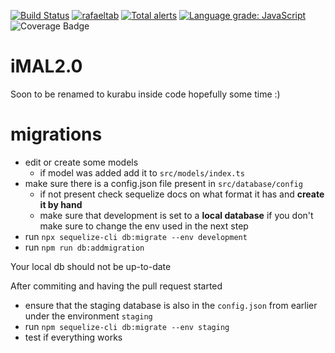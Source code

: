 [![Build Status](https://img.shields.io/endpoint.svg?url=https%3A%2F%2Factions-badge.atrox.dev%2Frafaeltab%2FiMal_API%2Fbadge%3Fref%3Dmaster&style=flat)](https://actions-badge.atrox.dev/rafaeltab/iMal_API/goto?ref=master) [![rafaeltab](https://circleci.com/gh/rafaeltab/iMal_API.svg?style=shield)](https://app.circleci.com/pipelines/github/rafaeltab) [![Total alerts](https://img.shields.io/lgtm/alerts/g/rafaeltab/iMal_API.svg?logo=lgtm&logoWidth=18)](https://lgtm.com/projects/g/rafaeltab/iMal_API/alerts/) [![Language grade: JavaScript](https://img.shields.io/lgtm/grade/javascript/g/rafaeltab/iMal_API.svg?logo=lgtm&logoWidth=18)](https://lgtm.com/projects/g/rafaeltab/iMal_API/context:javascript) ![Coverage Badge](https://img.shields.io/endpoint?url=https://gist.githubusercontent.com/rafaeltab/cf4e0afd95dc722d3ccf24fbe8a5775b/raw/iMAL_API__pull_85.json)

# iMAL2.0

Soon to be renamed to kurabu inside code hopefully some time :)

# migrations

-   edit or create some models
    -   if model was added add it to `src/models/index.ts`
-   make sure there is a config.json file present in `src/database/config`
    -   if not present check sequelize docs on what format it has and **create it by hand**
    -   make sure that development is set to a **local database** if you don't make sure to change the env used in the next step
-   run `npx sequelize-cli db:migrate --env development`
-   run `npm run db:addmigration`

Your local db should not be up-to-date

After commiting and having the pull request started

-   ensure that the staging database is also in the `config.json` from earlier under the environment `staging`
-   run `npm sequelize-cli db:migrate --env staging`
-   test if everything works
